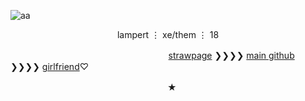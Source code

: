 ![aa](https://files.catbox.moe/x1z7w3.png)
<div align="center">lampert ⋮ xe/them ⋮ 18
</div>


󠀠ㅤ󠀠ㅤㅤㅤㅤㅤㅤ ㅤ ㅤㅤㅤㅤㅤㅤㅤㅤㅤㅤㅤ[strawpage](https://skaterlight.straw.page) ❯❯❯❯ [main github](https://github.com/foolascendent) ❯❯❯❯ [girlfriend](https://github.com/heavensjester)♡

<div align="center">ㅤ★
</div>
